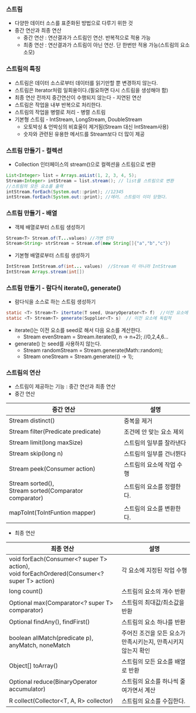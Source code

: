 ### 스트림
- 다양한 데이터 소스를 표준화된 방법으로 다루기 위한 것
- 중간 연산과 최종 연산
  - 중간 연산 : 연산결과가 스트림인 연산. 반복적으로 적용 가능
  - 최종 연산 : 연산결과가 스트림이 아닌 연산. 단 한번만 적용 가능(스트림의 요소 소모)

### 스트림의 특징
- 스트림은 데이터 소스로부터 데이터를 읽기만할 뿐 변경하지 않는다.
- 스트림은 Iterator처럼 일회용이다.(필요하면 다시 스트림을 생성해야 함)
- 최종 연산 전까지 중간연산이 수행되지 않는다 - 지연된 연산
- 스트림은 작업을 내부 반복으로 처리한다.
- 스트림의 작업을 병렬로 처리 - 병렬 스트림
- 기본형 스트림 - IntStream, LongStream, DoubleStream
  - 오토박싱 & 언박싱의 비효울이 제거됨(Stream<Integer> 대신 IntStream사용)
  - 숫자와 관련된 유용한 메서드를 Stream<T>보다 더 많이 제공


### 스트림 만들기 - 컬렉션
- Collection 인터페이스의 stream()으로 컬렉션을 스트림으로 변환
```java
List<Integer> list = Arrays.asList(1, 2, 3, 4, 5);
Stream<Integer> intStream = list.stream(); // list를 스트림으로 변환
//스트림의 모든 요소를 출력
intStream.forEach(System.out::print); //12345
intStream.forEach(System.out::print); //에러. 스트림이 이미 닫혔다.
```

### 스트림 만들기 - 배열
- 객체 배열로부터 스트림 생성하기
```java
Stream<T> Stream.of(T...values) //가변 인자
Stream<String> strStream = Stream.of(new String[]{"a","b","c"})
```
- 기본형 배열로부터 스트림 생성하기
```java
IntStream IntStream.of(int... values)  //Stream 이 아니라 IntStream
IntStream Arrays.stream(int[])
```

### 스트림 만들기 - 람다식 iterate(), generate()
- 람다식을 소스로 하는 스트림 생성하기
```java 
static <T> Stream<T> itertate(T seed, UnaryOperator<T> f)  //이전 요소에 종속적
static <T> Stream<T> generate(Supplier<T> s)  // 이전 요소에 독립적
```

- iterate()는 이전 요소를 seed로 해서 다음 요소를 계산한다.
  - Stream<Integer> evenStream = Stream.iterate(0, n -> n+2); //0,2,4,6...
- generate() 는 seed를 사용하지 않는다.
  - Stream<Double> randomStream = Stream.generate(Math::random);
  - Stream<Integer> oneStream = Stream.generate(() -> 1);

### 스트림의 연산
- 스트림이 제공하는 기능 : 중간 연산과 최종 연산
- 중간 연산

|중간 연산|설명|
|----|----|
|Stream<T> distinct()|중복을 제거|
|Stream<T> filter(Predicate<T> predicate)|조건에 안 맞는 요소 제외|
|Stream<T> limit(long maxSize)|스트림의 일부를 잘라낸다|
|Stream<T> skip(long n)|스트림의 일부를 건너뛴다|
|Stream<T> peek(Consumer<T> action)|스트림의 요소에 작업 수행|
|Stream<T> sorted(),<br/>Stream<T> sorted(Comparator<T> comparator)|스트림의 요소를 정렬한다.|
|mapToInt(ToIntFuntion<T> mapper)|스트림의 요소를 변환한다.|

- 최종 연산

| 최종 연산                                                                                         |설명|
|-----------------------------------------------------------------------------------------------|----|
| void forEach(Consumer<? super T> action),<br/>void forEachOrdered(Consumer<? super T> action) |각 요소에 지정된 작업 수행|
| long count()                                                                                  |스트림의 요소의 개수 반환|
| Optional<T> max(Comparator<? super T> comparator)                                             |스트림의 최대값/최소값을 반환|
| Optional<T> findAny(), findFirst()                                                            |스트림의 요소 하나를 반환|
| boolean allMatch(predicate<T> p), anyMatch, noneMatch                                         |주어진 조건을 모든 요소가 만족시키는지, 만족시키지 않는지 확인|
| Object[] toArray()                                                                            |스트림의 모든 요소를 배열로 반환|
| Optional<T> reduce(BinaryOperator<T> accumulator)                                             |스트림의 요소를 하나씩 줄여가면서 계산|
| R collect(Collector<T, A, R> collector)                                                       |스트림의 요소를 수집한다.|